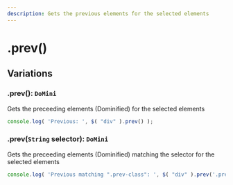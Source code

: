 ```yaml
---
description: Gets the previous elements for the selected elements
---
```


# .prev()

## Variations

### .prev(): ``DoMini``
Gets the preceeding elements (Dominified) for the selected elements
```javascript
console.log( 'Previous: ', $( "div" ).prev() );
```

### .prev(``String`` selector): ``DoMini``
Gets the preceeding elements (Dominified) matching the selector for the selected elements
```javascript
console.log( 'Previous matching ".prev-class": ', $( "div" ).prev('.prev-class') );